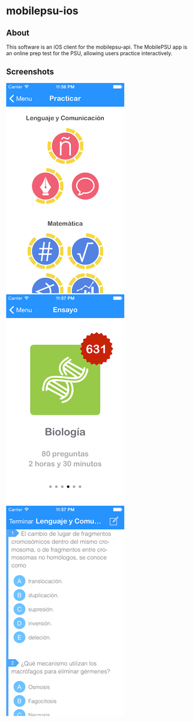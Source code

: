 # mobilepsu-ios

## About

This software is an iOS client for the mobilepsu-api. The MobilePSU app is an online prep test for the PSU, allowing users practice interactively.

## Screenshots

![alt tag](https://raw.githubusercontent.com/piperamirez/mobilepsu-ios/master/doc/mobilepsu-screenshot1.png)
![alt tag](https://raw.githubusercontent.com/piperamirez/mobilepsu-ios/master/doc/mobilepsu-screenshot2.png)
![alt tag](https://raw.githubusercontent.com/piperamirez/mobilepsu-ios/master/doc/mobilepsu-screenshot3.png)